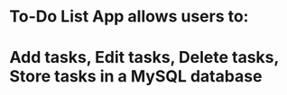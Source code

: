 # To-Do List App allows users to:
# Add tasks, Edit tasks, Delete tasks, Store tasks in a MySQL database